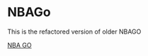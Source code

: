 # NBAGo

This is the refactored version of older NBAGO

[NBA GO](http://tangcongyuan.github.io/NBAShootingTypeVisualization/index.html)

